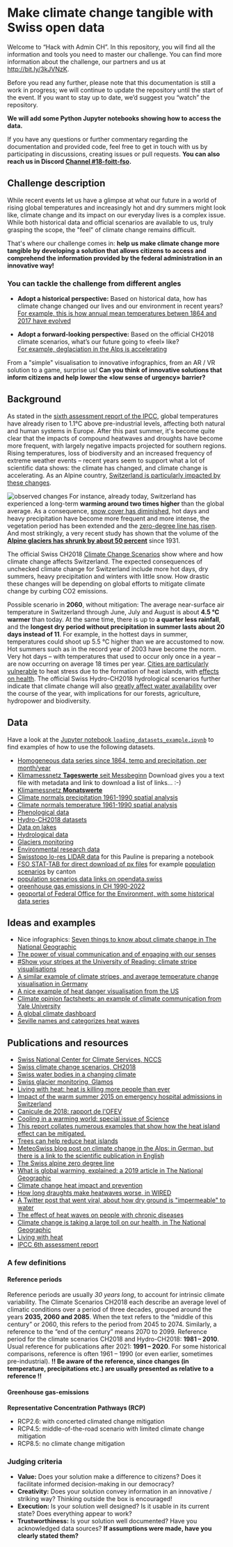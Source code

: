 # Make climate change tangible with Swiss open data

Welcome to “Hack with Admin CH”. In this repository, you will find all the information and tools you need to master our challenge. You can find more information about the challenge, our partners and us at <http://bit.ly/3kJVNzK>.

Before you read any further, please note that this documentation is still a work in progress; we will continue to update the repository until the start of the event. If you want to stay up to date, we’d suggest you “watch” the repository.

**We will add some Python Jupyter notebooks showing how to access the data.**

If you have any questions or further commentary regarding the documentation and provided code, feel free to get in touch with us by participating in discussions, creating issues or pull requests.
**You can also reach us in Discord [Channel #18-foitt-fso](https://discord.com/channels/987004253711245342/1011653890585927724).**

## Challenge description

While recent events let us have a glimpse at what our future in a world of rising global temperatures and increasingly hot and dry summers might look like, climate change and its impact on our everyday lives is a complex issue. While both historical data and official scenarios are available to us, truly grasping the scope, the "feel" of climate change remains difficult.

That's where our challenge comes in: **help us make climate change more tangible by developing a solution that allows citizens to access and comprehend the information provided by the federal administration in an innovative way!**

### You can tackle the challenge from different angles

- **Adopt a historical perspective:**
Based on historical data, how has climate change changed our lives and our environment in recent years?  
[For example, this is how annual mean temperatures betwen 1864 and 2017 have evolved](https://www.nccs.admin.ch/nccs/en/home/climate-change-and-impacts/swiss-climate-change-scenarios/observed-climate-change-in-switzerland/_jcr_content/par/slideshow/images/190_1540816017406/image.imagespooler.png/1540918023575/Jahresmitteltemperatur%201864-2017_V01.png)

- **Adopt a forward-looking perspective:**
Based on the official CH2018 climate scenarios, what’s our future going to «feel» like?  
[For example, deglaciation in the Alps is accelerating](https://twitter.com/matthias_huss/status/1567110247910674432?t=85bJlouRU7A57Mm2aWKEyQ&s=03)

From a "simple" visualisation to innovative infographics, from an AR / VR solution to a game, surprise us!
**Can you think of innovative solutions that inform citizens and help lower the «low sense of urgency» barrier?**

## Background

As stated in the [sixth assessment report of the IPCC](https://www.ipcc.ch/assessment-report/ar6/), global temperatures have already risen to 1.1°C above pre-industrial levels, affecting both natural and human systems in Europe. After this past summer, it's become quite clear that the impacts of compound heatwaves and droughts have become more frequent, with largely negative impacts projected for southern regions. Rising temperatures, loss of biodiversity and an increased frequency of extreme weather events – recent years seem to support what a lot of scientific data shows: the climate has changed, and climate change is accelerating. As an Alpine country, [Switzerland is particularly impacted by these changes](https://www.nccs.admin.ch/nccs/en/home/climate-change-and-impacts/swiss-climate-change-scenarios/observed-climate-change-in-switzerland.html).

![observed changes](https://www.nccs.admin.ch/nccs/en/home/climate-change-and-impacts/swiss-climate-change-scenarios/observed-climate-change-in-switzerland/_jcr_content/par/image/image.imagespooler.png/1540829704666/infografik_obs_change_V01.png)
For instance, already today, Switzerland has experienced a long-term **warming around two times higher** than the global average. As a consequence, [snow cover has diminished](https://tc.copernicus.org/preprints/tc-2020-289/tc-2020-289.pdf), hot days and heavy precipitation have become more frequent and more intense, the vegetation period has been extended and the [zero-degree line has risen](https://rmets.onlinelibrary.wiley.com/doi/10.1002/joc.7228). And most strikingly, a very recent study has shown that the volume of the [**Alpine glaciers has shrunk by about 50 percent**](https://tc.copernicus.org/articles/16/3249/2022/) since 1931.  

The official Swiss CH2018 [Climate Change Scenarios](https://www.nccs.admin.ch/nccs/en/home/climate-change-and-impacts/swiss-climate-change-scenarios.html) show where and how climate change affects Switzerland. The expected consequences of unchecked climate change for Switzerland include more hot days, dry summers, heavy precipitation and winters with little snow. How drastic these changes will be depending on global efforts to mitigate climate change by curbing CO2 emissions.

Possible scenario in **2060**, without mitigation: The average near-surface air temperature in Switzerland through June, July and August is about **4.5 °C warmer** than today. At the same time, there is up to **a quarter less rainfall**, and the **longest dry period without precipitation in summer lasts about 20 days instead of 11**. For example, in the hottest days in summer, temperatures could shoot up 5.5 °C higher than we are accustomed to now. Hot summers such as in the record year of 2003 have become the norm. Very hot days – with temperatures that used to occur only once in a year – are now occurring on average 18 times per year. [Cities are particularly vulnerable](https://www.nccs.admin.ch/dam/nccs/fr/dokumente/website/sektoren/gesundheit/hitze_staedte_2018_bafu.pdf.download.pdf/2018_OFEV_ARE_quand%20la%20ville%20surchauffe.pdf) to heat stress due to the formation of heat islands, with [effects on health](https://www.nccs.admin.ch/dam/nccs/de/dokumente/website/sektoren/gesundheit/ofev-la-canicule-et-la-secheresse-2018.pdf.download.pdf/OFEV_La%20canicule%20et%20la%20s%C3%A9cheresse%20de%20l%27%C3%A9t%C3%A9%202018%20(2019).pdf).
The official Swiss Hydro-CH2018 hydrological scenarios further indicate that climate change will also [greatly affect water availability](https://www.nccs.admin.ch/nccs/en/home/climate-change-and-impacts/schweizer-hydroszenarien/key-messages.html) over the course of the year, with implications for our forests, agriculture, hydropower and biodiversity.

## Data

Have a look at the [Jupyter notebook `loading_datasets_example.ipynb`](loading_datasets_example.ipynb) to find examples of how to use the following datasets.

- [Homogeneous data series since 1864, temp and precipitation, per month/year](https://www.meteoswiss.admin.ch/home/climate/swiss-climate-in-detail/homogeneous-data-series-since-1864.html?region=Table)
- [Klimamessnetz **Tageswerte** seit Messbeginn](https://opendata.swiss/de/dataset/klimamessnetz-tageswerte) Download gives you a text file with metadata and link to download a list of links... :-)
- [Klimamessnetz **Monatswerte**](https://opendata.swiss/de/dataset/klimamessnetz-monatswerte)
- [Climate normals precipitation 1961-1990 spatial analysis](https://opendata.swiss/de/dataset/klimanormwerte-niederschlag-1961-1990)
- [Climate normals temperature 1961-1990 spatial analysis](https://opendata.swiss/de/dataset/klimanormwerte-temperatur-1981-2010)
- [Phenological data](https://opendata.swiss/de/dataset/klimanormwerte-temperatur-1981-2010)
- [Hydro-CH2018 datasets](https://www.nccs.admin.ch/nccs/en/home/data-and-media-library/data/hydro-ch2018-datasets.html)
- [Data on lakes](https://www.datalakes-eawag.ch/)
- [Hydrological data](https://www.bafu.admin.ch/bafu/en/home/topics/water/state/data/obtaining-monitoring-data-on-the-topic-of-water/hydrological-data-service-for-watercourses-and-lakes/hydrological-data-service--products-available--with-examples-.html)
- [Glaciers monitoring](https://glamos.ch/)
- [Environmental research data](https://www.envidat.ch/#/)
- [Swisstopo lo-res LIDAR data](https://www.swisstopo.admin.ch/en/geodata/height/surface3d.html) for this Pauline is preparing a notebook
- [FSO STAT-TAB for direct download of px files](https://www.pxweb.bfs.admin.ch/pxweb/de/) for example [population scenarios](https://www.viz.bfs.admin.ch/assets/01/ga-01.03.01/de/index.html) by canton
- [population scenarios data links on opendata.swiss](https://opendata.swiss/de/dataset/szenarien-zur-bevolkerungsentwicklung-der-schweiz-2020-2050-bevolkerung-und-bewegungen-nach-sze)
- [greenhouse gas emissions in CH 1990-2022](https://www.bafu.admin.ch/bafu/en/home/topics/climate/state/data/greenhouse-gas-inventory.html)
- [geoportal of Federal Office for the Environment, with some historical data series](http://map.bafu.admin.ch/?lang=en&topic=bafu&X=190000.00&Y=660000.00&zoom=1&bgLayer=ch.swisstopo.pixelkarte-farbe)

## Ideas and examples

- Nice infographics: [Seven things to know about climate change in The National Geographic](https://www.nationalgeographic.com/magazine/graphics/seven-things-to-know-about-climate-change)
- [The power of visual communication and of engaging with our senses](https://www.bloomberg.com/news/features/2022-07-30/how-ai-is-giving-real-world-streets-a-virtual-makeover?s=03)
- [#Show your stripes at the University of Reading: climate stripe visualisations](https://showyourstripes.info/s/globe)
- [A similar example of climate stripes, and average temperature change visualisation in Germany](https://www.zeit.de/wissen/umwelt/2019-12/klimawandel-globale-erwaermung-warming-stripes-wohnort)
- [A nice example of heat danger visualisation from the US](https://firststreet.org/research-lab/published-research/article-highlights-from-hazardous-heat/)
- [Climate opinion factsheets: an example of climate communication from Yale University](https://climatecommunication.yale.edu/visualizations-data/factsheets/)
- [A global climate dashboard](https://climatedata.imf.org/pages/climatechange-data)
- [Seville names and categorizes heat waves](https://www.fastcompany.com/90763832/seville-is-the-first-city-to-name-and-categorize-heatwaves-like-hurricanes)

## Publications and resources

- [Swiss National Center for Climate Services, NCCS](https://www.nccs.admin.ch/nccs/en/home.html)
- [Swiss climate change scenarios, CH2018](https://www.meteoswiss.admin.ch/home/climate/climate-change-in-switzerland/climate-change-scenarios.html)
- [Swiss water bodies in a changing climate](https://www.nccs.admin.ch/nccs/en/home/climate-change-and-impacts/schweizer-hydroszenarien.html)
- [Swiss glacier monitoring, Glamos](https://www.glamos.ch/)
- [Living with heat: heat is killing more people than ever](https://www.science.org/content/article/heat-killing-more-people-ever-scientists-are-looking-ways-lower-risk?adobe_mc=MCMID%3D38579558465394467738169735892311986110%7CMCORGID%3D242B6472541199F70A4C98A6%2540AdobeOrg%7CTS%3D1656591528)
- [Impact of the warm summer 2015 on emergency hospital admissions in Switzerland](https://ehjournal.biomedcentral.com/articles/10.1186/s12940-019-0507-1)
- [Canicule de 2018: rapport de l'OFEV](https://www.nccs.admin.ch/dam/nccs/de/dokumente/website/sektoren/gesundheit/ofev-la-canicule-et-la-secheresse-2018.pdf.download.pdf/OFEV_La%20canicule%20et%20la%20s%C3%A9cheresse%20de%20l%27%C3%A9t%C3%A9%202018%20(2019).pdf)
- [Cooling in a warming world: special issue of Science](https://www.science.org/doi/10.1126/science.abf1931?adobe_mc=MCMID%3D38579558465394467738169735892311986110%7CMCORGID%3D242B6472541199F70A4C98A6%2540AdobeOrg%7CTS%3D1656591571)
- [This report collates numerous examples that show how the heat island effect can be mitigated.](https://www.nccs.admin.ch/dam/nccs/fr/dokumente/website/sektoren/gesundheit/hitze_staedte_2018_bafu.pdf.download.pdf/2018_OFEV_ARE_quand%20la%20ville%20surchauffe.pdf)
- [Trees can help reduce heat islands](https://www.epa.gov/heatislands/using-trees-and-vegetation-reduce-heat-islands)
- [MeteoSwiss blog post on climate change in the Alps: in German, but there is a link to the scientific publication in English](https://www.meteoschweiz.admin.ch/home/aktuell/meteoschweiz-blog.subpage.html/de/data/blogs/2022/5/die-alpen-_-ein-hotspot-im-klimawandel.html)
- [The Swiss alpine zero degree line](https://www.meteoschweiz.admin.ch/home/aktuell/meteoschweiz-blog/meteoschweiz-blog.subpage.html/de/data/blogs/2021/6/die-schweizer-nullgradgrenze-in-den-letzten-150-ja.html)
- [What is global warming, explained: a 2019 article in The National Geographic](https://www.nationalgeographic.com/environment/article/global-warming-overview)
- [Climate change heat impact and prevention](http://www.climatechip.org/)
- [How long draughts make heatwaves worse, in WIRED](https://www.wired.com/story/drought-causing-floods/)
- [A Twitter post that went viral, about how dry ground is "impermeable" to water](https://twitter.com/UniofReading/status/1557350976725581824?ref_src=twsrc%5Etfw%7Ctwcamp%5Etweetembed%7Ctwterm%5E1557350976725581824%7Ctwgr%5E67a32a5cd950311cd24eaeb786e8526801d31cf9%7Ctwcon%5Es1_&ref_url=https%3A%2F%2Fconfluence.bit.admin.ch%2Fdisplay%2FHACKZURICH%2FLinks2022)
- [The effect of heat waves on people with chronic diseases](https://www.statnews.com/2022/07/19/heat-waves-risk-to-people-with-chronic-illness/?utm_source=STAT+Newsletters&utm_campaign=4924a383e7-Daily_Recap&utm_medium=email&utm_term=0_8cab1d7961-4924a383e7-152497145)
- [Climate change is taking a large toll on our health, in The National Geographic](https://www.nationalgeographic.co.uk/environment-and-conservation/2022/02/major-un-report-says-climate-change-is-taking-a-large-toll-on-our-health)
- [Living with heat](https://www.science.org/content/article/heat-killing-more-people-ever-scientists-are-looking-ways-lower-risk?adobe_mc=MCMID%3D38579558465394467738169735892311986110%7CMCORGID%3D242B6472541199F70A4C98A6%2540AdobeOrg%7CTS%3D1656591528)
- [IPCC 6th assessment report](https://www.ipcc.ch/report/ar6/wg2/)

### A few definitions

#### **Reference periods**

Reference periods are usually *30 years long*, to account for intrinsic climate variability.
The Climate Scenarios CH2018 each describe an average level of climatic conditions over a period of three decades, grouped around the years **2035, 2060 and 2085**. When the text refers to the “middle of this century” or 2060, this refers to the period from 2045 to 2074. Similarly, a reference to the “end of the century” means 2070 to 2099.
Reference period for the climate scenarios CH2018 and Hydro-CH2018: **1981 – 2010**.
Usual reference for publications after 2021: **1991 – 2020**.
For some historical comparisons, reference is often 1961 – 1990 (or even earlier, sometimes pre-industrial).
**!! Be aware of the reference, since changes (in temperature, precipitations etc.) are usually presented as relative to a reference !!**

#### **Greenhouse gas-emissions**

**Representative Concentration Pathways (RCP)**

- RCP2.6: with concerted climated change mitigation
- RCP4.5: middle-of-the-road scenario with limited climate change mitigation
- RCP8.5: no climate change mitigation

### Judging criteria

- **Value:** Does your solution make a difference to citizens? Does it facilitate informed decision-making in our democracy?
- **Creativity:** Does your solution convey information in an innovative / striking way? Thinking outside the box is encouraged!
- **Execution:** Is your solution well designed? Is it usable in its current state? Does everything appear to work?
- **Trustworthiness:** Is your solution well documented? Have you acknowledged data sources? **If assumptions were made, have you clearly stated them?**

